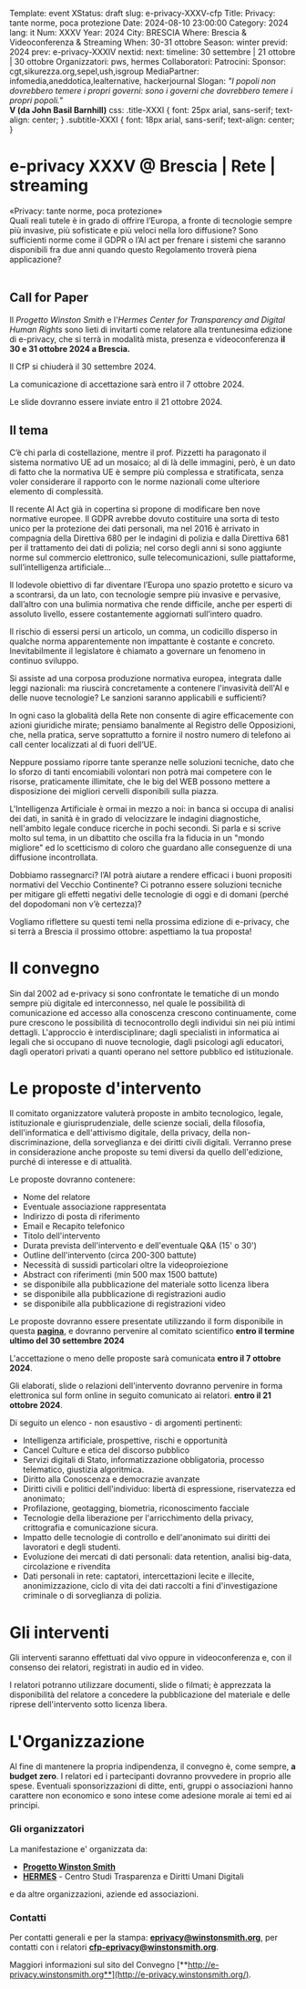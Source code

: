 Template: event
XStatus: draft
slug: e-privacy-XXXV-cfp
Title: Privacy: tante norme, poca protezione
Date: 2024-08-10 23:00:00
Category: 2024
lang: it
Num: XXXV
Year: 2024
City: BRESCIA
Where: Brescia & Videoconferenza & Streaming
When: 30-31 ottobre
Season: winter
previd: 2024
prev: e-privacy-XXXIV
nextid:
next:
timeline: 30 settembre | 21 ottobre | 30 ottobre
Organizzatori: pws, hermes
Collaboratori: 
Patrocini: 
Sponsor: cgt,sikurezza.org,sepel,ush,isgroup
MediaPartner: infomedia,aneddotica,lealternative, hackerjournal
Slogan: <i>"I popoli non dovrebbero temere i propri governi: sono i governi che dovrebbero temere i propri popoli."</i><br/><b>V (da John Basil Barnhill)</b>
css: .title-XXXI { font: 25px arial, sans-serif; text-align: center; }   .subtitle-XXXI { font: 18px arial, sans-serif; text-align: center; }

e-privacy XXXV @ Brescia | Rete | streaming
===============================

<div class="title-XXXI">«Privacy: tante norme, poca protezione»</div>
<div class="subtitle-XXXI">Quali reali tutele è in grado di offrire l’Europa, a fronte di tecnologie sempre più invasive, più sofisticate e più veloci nella loro diffusione? Sono sufficienti norme come il GDPR o l’AI act per frenare i sistemi che saranno disponibili fra due anni quando questo Regolamento troverà piena applicazione?</div>
<br/>

Call for Paper
--------------

Il *Progetto Winston Smith* e l'*Hermes Center for Transparency and Digital Human Rights*
 sono lieti di invitarti come relatore 
alla trentunesima edizione di e-privacy, che si terrà in
modalità mista, presenza e videoconferenza **il 30 e 31 ottobre 2024 a Brescia.**

Il CfP si chiuderà il 30 settembre 2024.

La comunicazione di accettazione sarà entro il 7 ottobre 2024.

Le slide dovranno essere inviate entro il 21 ottobre 2024.


Il tema
-------

C’è chi parla di costellazione, mentre il prof. Pizzetti ha paragonato il sistema normativo UE ad un mosaico; al di là delle immagini, però, è un dato di fatto che la normativa UE è sempre più complessa e stratificata, senza voler considerare il rapporto con le norme nazionali come ulteriore elemento di complessità. 

Il recente AI Act già in copertina si propone di modificare ben nove normative europee. Il GDPR avrebbe dovuto costituire una sorta di testo unico per la protezione dei dati personali, ma nel 2016 è arrivato in compagnia della Direttiva 680 per le indagini di polizia e dalla Direttiva 681 per il trattamento dei dati di polizia; nel corso degli anni si sono aggiunte norme sul commercio elettronico, sulle telecomunicazioni, sulle piattaforme, sull’intelligenza artificiale…

Il lodevole obiettivo di far diventare l’Europa uno spazio protetto e sicuro va a scontrarsi, da un lato, con tecnologie sempre più invasive e pervasive, dall’altro con una bulimia normativa che rende difficile, anche per esperti di assoluto livello, essere costantemente aggiornati sull’intero quadro. 

Il rischio di essersi persi un articolo, un comma, un codicillo disperso in qualche norma apparentemente non impattante è costante e concreto. Inevitabilmente il legislatore è chiamato a governare un fenomeno in continuo sviluppo. 

Si assiste ad una corposa produzione normativa europea, integrata dalle leggi nazionali: ma riuscirà concretamente a contenere l'invasività dell'AI e delle nuove tecnologie? Le sanzioni saranno applicabili e sufficienti?

In ogni caso la globalità della Rete non consente di agire efficacemente con azioni giuridiche mirate; pensiamo banalmente al Registro delle Opposizioni, che, nella pratica, serve soprattutto a fornire il nostro numero di telefono ai call center localizzati al di fuori dell’UE.

Neppure possiamo riporre tante speranze nelle soluzioni tecniche, dato che lo sforzo di tanti encomiabili volontari non potrà mai competere con le risorse, praticamente illimitate, che le big del WEB possono mettere a disposizione dei migliori cervelli disponibili sulla piazza. 

L'Intelligenza Artificiale è ormai in mezzo a noi: in banca si occupa di analisi dei dati, in sanità è in grado di velocizzare le indagini diagnostiche, nell'ambito legale conduce ricerche in pochi secondi. Si parla e si scrive molto sul tema, in un dibattito che oscilla fra la fiducia in un "mondo migliore" ed lo scetticismo di coloro che guardano alle conseguenze di una diffusione incontrollata.

Dobbiamo rassegnarci? l’AI potrà aiutare a rendere efficaci i buoni propositi normativi del Vecchio Continente? Ci potranno essere soluzioni tecniche per mitigare gli effetti negativi delle tecnologie di oggi e di domani (perché del dopodomani non v’è certezza)?

Vogliamo riflettere su questi temi nella prossima edizione di e-privacy, che si terrà a Brescia il prossimo ottobre: aspettiamo la tua proposta!


Il convegno
===========

Sin dal 2002 ad e-privacy si sono confrontate le tematiche di un mondo
sempre più digitale ed interconnesso, nel quale le possibilità di
comunicazione ed accesso alla conoscenza crescono continuamente, come
pure crescono le possibilità di tecnocontrollo degli individui sin nei
più intimi dettagli. L'approccio è interdisciplinare; dagli specialisti
in informatica ai legali che si occupano di nuove tecnologie, dagli
psicologi agli educatori, dagli operatori privati a quanti operano nel
settore pubblico ed istituzionale.

Le proposte d'intervento
=========================

Il comitato organizzatore valuterà proposte in ambito tecnologico,
legale, istituzionale e giurisprudenziale, delle scienze sociali, della
filosofia, dell'informatica e dell'attivismo digitale, della privacy,
della non-discriminazione, della sorveglianza e dei diritti civili
digitali. Verranno prese in considerazione anche proposte su temi
diversi da quello dell'edizione, purché di interesse e di attualità.

Le proposte dovranno contenere:

-   Nome del relatore
-   Eventuale associazione rappresentata
-   Indirizzo di posta di riferimento
-   Email e Recapito telefonico
-   Titolo dell'intervento
-   Durata prevista dell'intervento e dell'eventuale Q&A (15' o 30')
-   Outline dell'intervento (circa 200-300 battute)
-   Necessità di sussidi particolari oltre la videoproiezione
-   Abstract con riferimenti (min 500 max 1500 battute)
-   se disponibile alla pubblicazione del materiale sotto licenza libera
-   se disponibile alla pubblicazione di registrazioni audio
-   se disponibile alla pubblicazione di registrazioni video

Le proposte dovranno essere presentate utilizzando il form disponibile
in questa
[**pagina**](http://e-privacy.winstonsmith.org/e-privacy-XXXV-proposta.html),
e dovranno pervenire al comitato scientifico **entro il termine ultimo del 30 settembre 2024**

L'accettazione o meno delle proposte sarà comunicata **entro il 7 ottobre 2024**.

Gli elaborati, slide o relazioni dell'intervento dovranno pervenire in
forma elettronica sul form online in seguito comunicato ai relatori.
**entro il 21 ottobre 2024**.

Di seguito un elenco - non esaustivo - di argomenti pertinenti:

- Intelligenza artificiale, prospettive, rischi e opportunità
- Cancel Culture e etica del discorso pubblico
- Servizi digitali di Stato, informatizzazione obbligatoria, processo telematico, giustizia algoritmica.
- Diritto alla Conoscenza e democrazie avanzate
- Diritti civili e politici dell'individuo: libertà di espressione, riservatezza ed anonimato;
- Profilazione, geotagging, biometria, riconoscimento facciale
- Tecnologie della liberazione per l'arricchimento della privacy, crittografia e comunicazione sicura.
- Impatto delle tecnologie di controllo e dell'anonimato sui diritti dei lavoratori e degli studenti.
- Evoluzione dei mercati di dati personali: data retention, analisi big-data, circolazione e rivendita
- Dati personali in rete: captatori, intercettazioni lecite e illecite, anonimizzazione, ciclo di vita dei dati raccolti a fini d'investigazione criminale o di sorveglianza di polizia.

Gli interventi
==============

Gli interventi saranno effettuati dal vivo oppure in videoconferenza e,
con il consenso dei relatori, registrati in audio ed in video.

I relatori potranno utilizzare documenti, slide o filmati; è apprezzata
la disponibilità del relatore a concedere la pubblicazione del materiale
e delle riprese dell'intervento sotto licenza libera.

L'Organizzazione
=================

Al fine di mantenere la propria indipendenza, il convegno è, come
sempre, **a budget zero**. I relatori ed i partecipanti dovranno
provvedere in proprio alle spese. Eventuali sponsorizzazioni di ditte,
enti, gruppi o associazioni hanno carattere non economico e sono intese
come adesione morale ai temi ed ai principi.

### Gli organizzatori

La manifestazione e' organizzata da:

-   [**Progetto Winston Smith**](http://pws.winstonsmith.org/)
-   [**HERMES**](http://logioshermes.org/) - Centro Studi Trasparenza e
    Diritti Umani Digitali

e da altre organizzazioni, aziende ed associazioni.

### Contatti

Per contatti generali e per la stampa:
[**eprivacy@winstonsmith.org**](mailto:eprivacy@winstonsmith.org), per
contatti con i relatori
[**cfp-eprivacy@winstonsmith.org**](mailto:cfp-eprivacy@winstonsmith.org).

Maggiori informazioni sul sito del Convegno
[**http://e-privacy.winstonsmith.org**](http://e-privacy.winstonsmith.org/).
